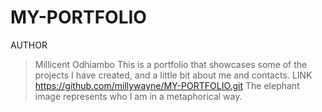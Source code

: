 # MY-PORTFOLIO
AUTHOR
 >Millicent Odhiambo
     This is  a portfolio that showcases some of the projects I have created, and a little bit about me and contacts.
>LINK
<a>https://github.com/millywayne/MY-PORTFOLIO.git</a>
>The elephant image represents who I am in a metaphorical way.
